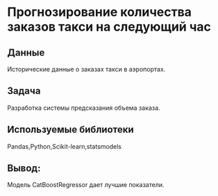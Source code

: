 # Прогнозирование количества заказов такси на следующий час


## Данные

Исторические данные о заказах такси в аэропортах.

## Задача

Разработка системы предсказания объема заказа.

## Используемые библиотеки
Pandas,Python,Scikit-learn,statsmodels

## Вывод:
Модель CatBoostRegressor дает лучшие показатели.
